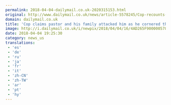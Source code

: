 ```yaml
---
permalink: 2018-04-04-dailymail.co.uk-2020315153.html
original: http://www.dailymail.co.uk/news/article-5578245/Cop-recounts-pastor-family-attacked-cornered-kidnapping-teen-girl.html?ITO=1490&ns_mchannel=rss&ns_campaign=1490
domain: dailymail.co.uk
title: 'Cop claims pastor and his family attacked him as he cornered them'
image: http://i.dailymail.co.uk/i/newpix/2018/04/04/16/4AD265F900000578-0-image-a-2_1522856340748.jpg
date: 2018-04-04 19:25:30
category: news_us
translations: 
 - 'es'
 - 'de'
 - 'ru'
 - 'ja'
 - 'fr'
 - 'it'
 - 'zh-CN'
 - 'zh-TW'
 - 'ar'
 - 'pt'
 - 'hy'
---
```


